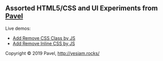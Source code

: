 ## Assorted HTML5/CSS and UI Experiments from [Pavel](http://yesiam.rocks/at_a_glance_of_pavel.pdf)

Live demos:
- [Add Remove CSS Class by JS](https://codepen.io/yesiamrocks/full/mdywLPz)
- [Add Remove Inline CSS by JS](https://codepen.io/yesiamrocks/full/GRgEdoY)

Copyright © 2019 Pavel, http://yesiam.rocks/